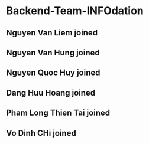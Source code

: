 # Backend-Team-INFOdation
## Nguyen Van Liem joined
## Nguyen Van Hung joined
## Nguyen Quoc Huy joined
## Dang Huu Hoang joined
## Pham Long Thien Tai joined
## Vo Dinh CHi joined